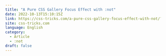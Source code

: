 ```yaml
---
title: "A Pure CSS Gallery Focus Effect with :not"
date: 2022-10-13T15:10:15Z
link: https://css-tricks.com/a-pure-css-gallery-focus-effect-with-not/?utm_medium=RSS&utm_source=news.12bit.vn
site: css-tricks.com
language: English
category:
  - Article
  - :not
draft: false
---
```

